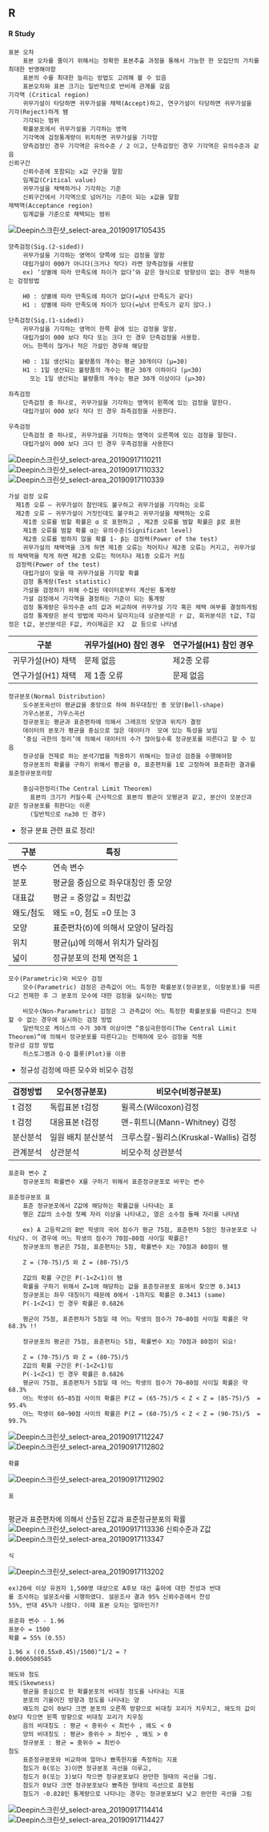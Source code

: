 ## R

#### R Study

```
표본 오차
    표본 오차를 줄이기 위해서는 정확한 표본추출 과정을 통해서 가능한 한 모집단의 가치를 최대한 반영해야함
    표본의 수를 최대한 늘리는 방법도 고려해 볼 수 있음
    표본오차와 표본 크기는 일반적으로 반비례 관계를 갖음
기각역 (Critical region)
    귀무가설이 타당하면 귀무가설을 채택(Accept)하고, 연구가설이 타당하면 귀무가설을 기각(Reject)하게 됌
    기각되는 범위
    확률분포에서 귀무가설을 기각하는 영역
    기각역에 검정통계량이 위치하면 귀무가설을 기각함
    양측검정인 경우 기각역은 유의수준 / 2 이고, 단측검정인 경우 기각역은 유의수준과 같음
신뢰구간
    신뢰수준에 포함되는 x값 구간을 말함
    임계값(Critical value)
    귀무가설을 채택하거나 기각하는 기준
    신뢰구간에서 기각역으로 넘어가는 기준이 되는 x값을 말함
채택역(Acceptance region)
    임계값을 기준으로 채택되는 범위
```
![Deepin스크린샷_select-area_20190917105435](https://i.imgur.com/lTJbxi2.png)

```
양측검정(Sig.(2-sided))
    귀무가설을 기각하는 영역이 양쪽에 있는 검정을 말함
    대립가설이 000가 아니다(크거나 작다) 라면 양측검정을 사용함
    ex) ‘성별에 따라 만족도에 차이가 없다’와 같은 형식으로 방향성이 없는 경우 적용하는 검정방법

    H0 : 성별에 따라 만족도에 차이가 없다(=남녀 만족도가 같다)
    H1 : 성별에 따라 만족도에 차이가 있다(=남녀 만족도가 같지 않다.)

단측검정(Sig.(1-sided))
    귀무가설을 기각하는 영역이 한쪽 끝에 있는 검정을 말함.
    대립가설이 000 보다 작다 또는 크다 인 경우 단측검정을 사용함.
    어느 한쪽이 많거나 적은 가설인 경우헤 해당함    

    H0 : 1일 생산되는 불량품의 개수는 평균 30개이다 (μ=30)
    H1 : 1일 생산되는 불량품의 개수는 평균 30개 이하이다 (μ<30)
      또는 1일 생산되는 불량품의 개수는 평균 30개 이상이다 (μ>30)

좌측검정
    단측검정 중 하나로, 귀무가설을 기각하는 영역이 왼쪽에 있는 검정을 말한다.
    대립가설이 000 보다 작다 인 경우 좌측검정을 사용한다.

우측검정
    단측검정 중 하나로, 귀무가설을 기각하는 영역이 오른쪽에 있는 검정을 말한다.
    대립가설이 000 보다 크다 인 경우 우측검정을 사용한다      
```
![Deepin스크린샷_select-area_20190917110211](https://i.imgur.com/y0qsy3j.png)
![Deepin스크린샷_select-area_20190917110332](https://i.imgur.com/y8hmJte.png)
![Deepin스크린샷_select-area_20190917110339](https://i.imgur.com/azje9bk.png)

```
가설 검정 오류
  제1종 오류 – 귀무가설이 참인데도 불구하고 귀무가설을 기각하는 오류
  제2종 오류 – 귀무가설이 거짓인데도 불구하고 귀무가설을 채택하는 오류
    제1종 오류를 범할 확률은 α 로 표현하고 , 제2종 오류를 범할 확률은 β로 표현
    제1종 오류를 범할 확률 α는 유의수준(Significant level)
    제2종 오류를 범하지 않을 확률 1- β는 검정력(Power of the test)
    귀무가설의 채택역을 크게 하면 제1종 오류는 적어지나 제2종 오류는 커지고, 귀무가설의 채택역을 작게 하면 제2종 오류는 적어지나 제1종 오류가 커짐
  검정력(Power of the test)
    대립가설이 맞을 때 귀무가설을 기각할 확률
    검정 통계랑(Test statistic)
    가설을 검정하기 위해 수집된 데이터로부터 계산된 통계량
    가설 검정에서 기각역을 결정하는 기준이 되는 통계량
    검정 통계량은 유의수준 α의 값과 비교하여 귀무가설 기각 혹은 채택 여부를 결정하게됨
    검정 통계량은 분석 방법에 따라서 달라지는데 상관분석은 r 값, 회귀분석은 t값, T검정은 t값, 분산분석은 F값, 카이제곱은 X2  값 등으로 나타냄     
```

구분  | 귀무가설(H0) 참인 경우  |  연구가설(H1) 참인 경우
--|---|--
귀무가설(H0) 채택  | 문제 없음  |  제2종 오류
연구가설(H1) 채택  | 제 1종 오류  |  문제 없음

```
정규분포(Normal Distribution)
    도수분포곡선이 평균값을 중앙으로 하여 좌우대칭인 종 모양(Bell-shape)
    가우스분포, 가우스곡선
    정규분포는 평균과 표준편차에 의해서 그래프의 모양과 위치가 결정
    데이터의 분포가 평균을 중심으로 많은 데이터가  모여 있는 특성을 보임
    ‘중심 극한의 정리’에 의해서 데이터의 수가 많아질수록 정규분포를 따른다고 할 수 있음
    정규성을 전제로 하는 분석기법을 적용하기 위해서는 정규성 검증을 수행해야함
    정규분포의 확률을 구하기 위해서 평균을 0, 표준편차를 1로 고정하여 표준화한 결과를 표준정규분포라함

    중심극한정리(The Central Limit Theorem)
      표본의 크기가 커질수록 근사적으로 표본의 평균이 모평균과 같고, 분산이 모분산과 같은 정규분포를 취한다는 이론
      (일반적으로 n≥30 인 경우)
```

- 정규 분표 관련 표로 정리!

구분  |  특징
--|--
변수  |  연속 변수
분포  |  평균을 중심으로 좌우대칭인 종 모양
대표값   |  평균 = 중앙값 = 최빈값
왜도/첨도  |  왜도 =0, 첨도 =0  또는 3
모양  |  표준편차(б)에 의해서 모양이 달라짐
위치  |  평균(μ)에 의해서 위치가 달라짐
넓이  |  정규분포의 전체 면적은 1

```
모수(Parametric)와 비모수 검정
    모수(Parametric) 검정은 관측값이 어느 특정한 확률분포(정규분포, 이항분포)를 따른다고 전제한 후 그 분포의 모수에 대한 검정을 실시하는 방법

    비모수(Non-Parametric) 검정은 그 관측값이 어느 특정한 확률분포를 따른다고 전제할 수 없는 경우에 실시하는 검정 방법
    일반적으로 케이스의 수가 30개 이상이면 “중심극한정리(The Central Limit Theorem)”에 의해서 정규분포를 따른다고는 전제하에 모수 검정을 적용
정규성 검정 방법
    히스토그램과 Q-Q 플롯(Plot)을 이용
```

- 정규성 검정에 따른 모수와 비모수 검정   


검정방법  |모수(정규분포)   | 비모수(비정규분포)  
--|---|--
t 검정  |  독립표본 t검정 |  윌콕스(Wilcoxon)검정
t 검정  |  대응표본 t검정 |  맨-휘트니(Mann-Whitney) 검정
분산분석  |일원 배치 분산분석   |  크루스칼-윌리스(Kruskal-Wallis) 검정
관계분석  |  상관분석 |  비모수적 상관분석


```
표준화 변수 Z
    정규분포의 확률변수 X를 구하기 위해서 표준정규분포로 바꾸는 변수  

표준정규분포 표
    표준 정규분포에서 Z값에 해당하는 확률값을 나타내는 표
    행은 Z값의 소수점 첫째 자리 이상을 나타내고, 열은 소수점 둘째 자리를 나타냄    

    ex) A 고등학교의 B반 학생의 국어 점수가 평균 75점, 표준편차 5점인 정규분포로 나타났다. 이 경우에 어느 학생의 점수가 70점~80점 사이일 확률은?
    정규분포의 평균은 75점, 표준편차는 5점, 확률변수 X는 70점과 80점이 됌

    Z = (70-75)/5 와 Z = (80-75)/5

    Z값의 확률 구간은 P(-1<Z<1)이 됌
    확률을 구하기 위해서 Z=1에 해당하는 값을 표준정규분포 표에서 찾으면 0.3413
    정규분포는 좌우 대칭이기 때문에 0에서 -1까지도 확률은 0.3413 (same)
    P(-1<Z<1) 인 경우 확률은 0.6826

    평균이 75점, 표준편차가 5점일 때 어느 학생의 점수가 70~80점 사이일 확률은 약 68.3% !!

    정규분포의 평균은 75점, 표준편차는 5점, 확률변수 X는 70점과 80점이 되요!

    Z = (70-75)/5 와 Z = (80-75)/5
    Z값의 확률 구간은 P(-1<Z<1)임
    P(-1<Z<1) 인 경우 확률은 0.6826
    평균이 75점, 표준편차가 5점일 때 어느 학생의 점수가 70~80점 사이일 확률은 약 68.3%
    어느 학생이 65~85점 사이의 확률은 P(Z = (65-75)/5 < Z < Z = (85-75)/5  = 95.4%
    어느 학생이 60~90점 사이의 확률은 P(Z = (60-75)/5 < Z < Z = (90-75)/5  = 99.7%
```
![Deepin스크린샷_select-area_20190917112247](https://i.imgur.com/0zBlTu9.png)
![Deepin스크린샷_select-area_20190917112802](https://i.imgur.com/iYhbHc3.png)
```
확률
```
![Deepin스크린샷_select-area_20190917112902](https://i.imgur.com/g5eVuVw.png)
```
표
```
```

```
평균과 표준편차에 의해서 산출된 Z값과 표준정규분포의 확률
![Deepin스크린샷_select-area_20190917113336](https://i.imgur.com/dnEdxcE.png)
신뢰수준과 Z값
![Deepin스크린샷_select-area_20190917113347](https://i.imgur.com/3bxWyQP.png)
```
식
```
![Deepin스크린샷_select-area_20190917113202](https://i.imgur.com/ThFgO0h.png)

```
ex)20세 이상 유권자 1,500명 대상으로 A후보 대선 출마에 대한 찬성과 반대
를 조사하는 설문조사를 시행하였다. 설문조사 결과 95% 신뢰수준에서 찬성
55%, 반대 45%가 나왔다. 이때 표본 오차는 얼마인가?

표준화 변수 - 1.96
표분수 = 1500
확률 = 55% (0.55)

1.96 x ((0.55x0.45)/1500)^1/2 = ?
0.0006500585
```

```
왜도와 첨도
왜도(Skewness)
    평균을 중심으로 한 확률분포의 비대칭 정도를 나타내는 지표
    분포의 기울어진 방향과 정도를 나타내는 양
    왜도의 값이 0보다 크면 분포의 오른쪽 방향으로 비대칭 꼬리가 치우치고, 왜도의 값이 0보다 작으면 왼쪽 방향으로 비대칭 꼬리가 치우침
    음의 비대칭도 : 평균 < 중위수 < 최빈수 , 왜도 < 0
    양의 비대칭도 : 평균> 중위수 > 최빈수 , 왜도 > 0
    정규분포 : 평균 = 중위수 = 최빈수
첨도
    표준정규분포와 비교하여 얼마나 뾰족한지를 측정하는 지표
    첨도가 0(또는 3)이면 정규분포 곡선을 이루고,
    첨도가 0(또는 3)보다 작으면 정규분포보다 완만한 형태의 곡선을 그림.
    첨도가 0보다 크면 정규분포보다 뾰족한 형태의 곡선으로 표현됨
    첨도가 -0.828인 통계량으로 나타나는 경우는 정규분포보다 낮고 완만한 곡선을 그림
```
![Deepin스크린샷_select-area_20190917114414](https://i.imgur.com/9NQOCOC.png)
![Deepin스크린샷_select-area_20190917114427](https://i.imgur.com/2lhZjni.png)


```
